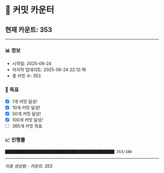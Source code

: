 # 🔢 커밋 카운터

## 현재 카운트: 353

---

### 📊 정보
- 시작일: 2025-06-24
- 마지막 업데이트: 2025-06-24 22:12:16
- 총 커밋 수: 353

### 🎯 목표
- [x] 1개 커밋 달성!
- [x] 10개 커밋 달성!
- [x] 50개 커밋 달성!
- [x] 100개 커밋 달성!
- [ ] 365개 커밋 목표

### 📈 진행률
```
██████████████████████████████████████████████████ 353/100
```

---
*자동 생성됨 - 카운트: 353*

